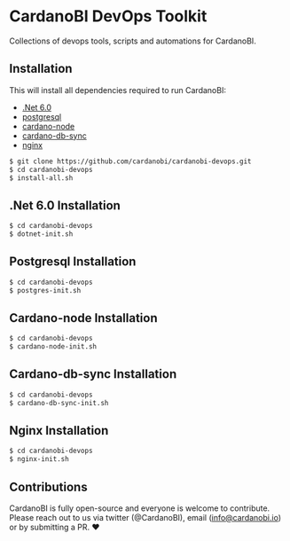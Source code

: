# CardanoBI DevOps Toolkit

Collections of devops tools, scripts and automations for CardanoBI.

## Installation

This will install all dependencies required to run CardanoBI:
- [.Net 6.0](https://learn.microsoft.com/en-us/dotnet/core/install/linux-ubuntu-2204)
- [postgresql](https://www.postgresql.org/)
- [cardano-node](https://github.com/input-output-hk/cardano-node)
- [cardano-db-sync](https://github.com/input-output-hk/cardano-db-sync)
- [nginx](https://www.nginx.com/)

```sh
$ git clone https://github.com/cardanobi/cardanobi-devops.git
$ cd cardanobi-devops
$ install-all.sh
```

## .Net 6.0 Installation

```sh
$ cd cardanobi-devops
$ dotnet-init.sh
```

## Postgresql Installation

```sh
$ cd cardanobi-devops
$ postgres-init.sh
```

## Cardano-node Installation

```sh
$ cd cardanobi-devops
$ cardano-node-init.sh
```

## Cardano-db-sync Installation

```sh
$ cd cardanobi-devops
$ cardano-db-sync-init.sh
```

## Nginx Installation

```sh
$ cd cardanobi-devops
$ nginx-init.sh
```

## Contributions

CardanoBI is fully open-source and everyone is welcome to contribute. Please reach out to us via twitter (@CardanoBI), email (info@cardanobi.io) or by submitting a PR. :heart: